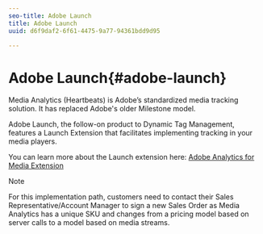 ```yaml
---
seo-title: Adobe Launch
title: Adobe Launch
uuid: d6f9daf2-6f61-4475-9a77-94361bdd9d95

---
```


# Adobe Launch{#adobe-launch}

Media Analytics (Heartbeats) is Adobe’s standardized media tracking solution. It has replaced Adobe's older Milestone model.

Adobe Launch, the follow-on product to Dynamic Tag Management, features a Launch Extension that facilitates implementing tracking in your media players.

You can learn more about the Launch extension here: [Adobe Analytics for Media Extension](https://docs.adobelaunch.com/extension-reference/web/adobe-analytics-for-video-extension)

>[!NOTE]
>
>For this implementation path, customers need to contact their Sales Representative/Account Manager to sign a new Sales Order as Media Analytics has a unique SKU and changes from a pricing model based on server calls to a model based on media streams.

